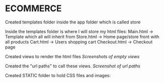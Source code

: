 # ECOMMERCE 

Created templates folder inside the app folder which is called store

Inside the templates folder is where I will store my html files:
Main.html → Template which all will inherit from
Store.html → Home page/store front with all products
Cart.html → Users shopping cart
Checkout.html → Checkout page

Created views to render the html files 
*Screenshots of empty views*

Created the "url paths" to call these views.
*Screenshot of url paths*

Created STATIC folder to hold CSS files and images:
